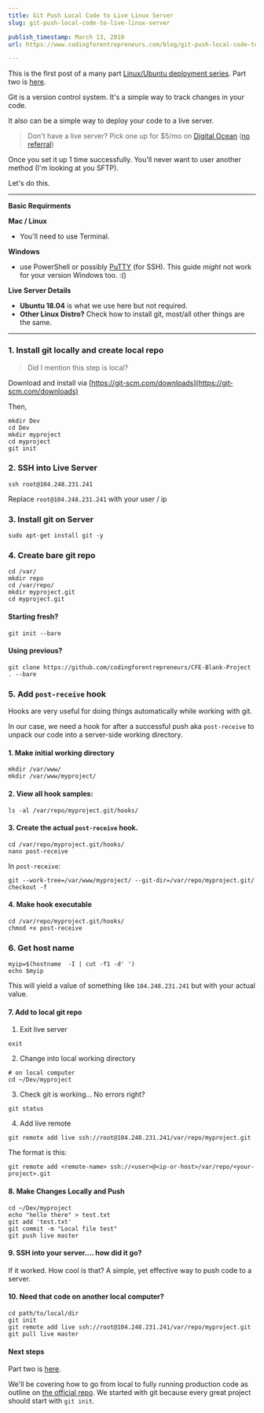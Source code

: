 ```yaml
---
title: Git Push Local Code to Live Linux Server
slug: git-push-local-code-to-live-linux-server

publish_timestamp: March 13, 2019
url: https://www.codingforentrepreneurs.com/blog/git-push-local-code-to-live-linux-server/

---
```


<div class='alert alert-success'>This is the first post of a many part <a href='https://www.codingforentrepreneurs.com/blog/hello-linux/'>Linux/Ubuntu deployment series</a>. Part two is <a href='https://www.codingforentrepreneurs.com/blog/hello-linux-virtual-environment-working-directory/'>here</a>.</div>


Git is a version control system. It's a simple way to track changes in your code.

It also can be a simple way to deploy your code to a live server. 

> Don't have a live server? Pick one up for $5/mo on [Digital Ocean](https://kirr.co/l8v1n1) ([no referral](https://www.digitalocean.com/))

Once you set it up 1 time successfully. You'll never want to user another method (I'm looking at you SFTP).

Let's do this.

*********
**Basic Requirments**

**Mac / Linux** 
- You'll need to use Terminal.

**Windows**
- use PowerShell or possibly [PuTTY](https://www.putty.org/) (for SSH). This guide *might* not work for your version Windows too. :()

**Live Server Details**
- **Ubuntu 18.04** is what we use here but not required.
- **Other Linux Distro?** Check how to install git, most/all other things are the same.

*********

### 1. Install git locally and create local repo
> Did I mention this step is local? 

Download and install via [https://git-scm.com/downloads](https://git-scm.com/downloads) 

Then,
```
mkdir Dev
cd Dev
mkdir myproject
cd myproject
git init
```

### 2. SSH into Live Server
```
ssh root@104.248.231.241
```
Replace `root@104.248.231.241` with your user / ip


### 3. Install git on Server
```
sudo apt-get install git -y 

```



### 4. Create bare git repo

```
cd /var/
mkdir repo
cd /var/repo/
mkdir myproject.git
cd myproject.git
```

#### Starting fresh?
```
git init --bare
```

#### Using previous?
```
git clone https://github.com/codingforentrepreneurs/CFE-Blank-Project . --bare
```


### 5. Add `post-receive` hook
Hooks are very useful for doing things automatically while working with git. 

In our case, we need a hook for after a successful push aka `post-receive` to unpack our code into a server-side working directory.

#### 1. Make initial working directory
```
mkdir /var/www/
mkdir /var/www/myproject/
```

#### 2. View all hook samples:
```
ls -al /var/repo/myproject.git/hooks/
```

#### 3. Create the actual `post-receive` hook.
```
cd /var/repo/myproject.git/hooks/
nano post-receive
```

In `post-receive`:
```
git --work-tree=/var/www/myproject/ --git-dir=/var/repo/myproject.git/ checkout -f
```

#### 4. Make hook executable
```
cd /var/repo/myproject.git/hooks/
chmod +x post-receive
```


### 6. Get host name
```
myip=$(hostname  -I | cut -f1 -d' ')
echo $myip
```

This will yield a value of something like `104.248.231.241` but with your actual value.


#### 7. Add to local git repo
1. Exit live server
```
exit
```

2. Change into local working directory

```
# on local computer
cd ~/Dev/myproject
```

3. Check git is working... No errors right?
```
git status
```

4. Add live remote
```
git remote add live ssh://root@104.248.231.241/var/repo/myproject.git
```

The format is this:

`git remote add <remote-name> ssh://<user>@<ip-or-host>/var/repo/<your-project>.git`


#### 8. Make Changes Locally and Push

```
cd ~/Dev/myproject
echo "hello there" > test.txt
git add 'test.txt'
git commit -m "Local file test"
git push live master
```


#### 9. SSH into your server.... how did it go?
If it worked. How cool is that? A simple, yet effective way to push code to a server. 

#### 10. Need that code on another local computer?
```
cd path/to/local/dir
git init
git remote add live ssh://root@104.248.231.241/var/repo/myproject.git
git pull live master
```

#### Next steps
Part two is [here](https://www.codingforentrepreneurs.com/blog/hello-linux-virtual-environment-working-directory/). 

We'll be covering how to go from local to fully running production code as outline on [the official repo](https://github.com/codingforentrepreneurs/Hello-Linux). We started with git because every great project should start with `git init`.